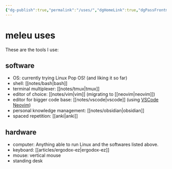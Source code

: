 ```yaml
---
{"dg-publish":true,"permalink":"/uses/","dgHomeLink":true,"dgPassFrontmatter":false,"dgShowBacklinks":true,"dgShowLocalGraph":false}
---
```


# meleu uses

These are the tools I use:

## software

- OS: currently trying Linux Pop OS! (and liking it so far)
- shell: [[notes/bash|bash]]
- terminal multiplexer: [[notes/tmux|tmux]]
- editor of choice: [[notes/vim|vim]] (migrating to [[neovim|neovim]])
- editor for bigger code base: [[notes/vscode|vscode]] (using [VSCode Neovim](https://marketplace.visualstudio.com/items?itemName=asvetliakov.vscode-neovim))
- personal knowledge management: [[notes/obsidian|obsidian]]
- spaced repetition: [[anki|anki]]


## hardware

- computer: Anything able to run Linux and the softwares listed above.
- keyboard: [[articles/ergodox-ez|ergodox-ez]]
- mouse: vertical mouse
- standing desk

